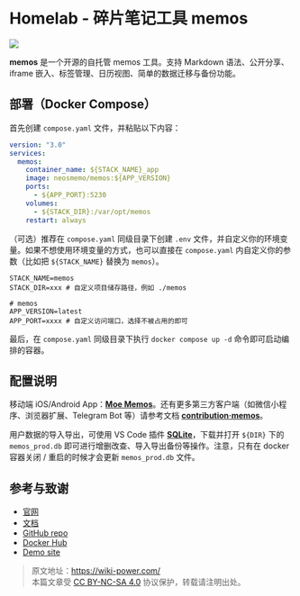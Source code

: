 # Homelab - 碎片笔记工具 memos

![](https://media.wiki-power.com/img/202304111548420.png)

**memos** 是一个开源的自托管 memos 工具。支持 Markdown 语法、公开分享、iframe 嵌入、标签管理、日历视图、简单的数据迁移与备份功能。

## 部署（Docker Compose）

首先创建 `compose.yaml` 文件，并粘贴以下内容：

```yaml title="compose.yaml"
version: "3.0"
services:
  memos:
    container_name: ${STACK_NAME}_app
    image: neosmemo/memos:${APP_VERSION}
    ports:
      - ${APP_PORT}:5230
    volumes:
      - ${STACK_DIR}:/var/opt/memos
    restart: always
```

（可选）推荐在 `compose.yaml` 同级目录下创建 `.env` 文件，并自定义你的环境变量。如果不想使用环境变量的方式，也可以直接在 `compose.yaml` 内自定义你的参数（比如把 `${STACK_NAME}` 替换为 `memos`）。

```dotenv title=".env"
STACK_NAME=memos
STACK_DIR=xxx # 自定义项目储存路径，例如 ./memos

# memos
APP_VERSION=latest
APP_PORT=xxxx # 自定义访问端口，选择不被占用的即可
```

最后，在 `compose.yaml` 同级目录下执行 `docker compose up -d` 命令即可启动编排的容器。

## 配置说明

移动端 iOS/Android App：[**Moe Memos**](https://memos.moe/)。还有更多第三方客户端（如微信小程序、浏览器扩展、Telegram Bot 等）请参考文档 [**contribution·memos**](https://github.com/usememos/memos#contribution)。

用户数据的导入导出，可使用 VS Code 插件 [**SQLite**](https://marketplace.visualstudio.com/items?itemName=alexcvzz.vscode-sqlite)，下载并打开 `${DIR}` 下的 `memos_prod.db` 即可进行增删改查、导入导出备份等操作。注意，只有在 docker 容器关闭 / 重启的时候才会更新 `memos_prod.db` 文件。

## 参考与致谢

- [官网](https://usememos.com/)
- [文档](https://usememos.com/docs/install#docker-compose)
- [GitHub repo](https://github.com/usememos/memos)
- [Docker Hub](https://hub.docker.com/r/neosmemo/memos)
- [Demo site](https://demo.usememos.com/)

> 原文地址：<https://wiki-power.com/>  
> 本篇文章受 [CC BY-NC-SA 4.0](https://creativecommons.org/licenses/by/4.0/deed.zh) 协议保护，转载请注明出处。
